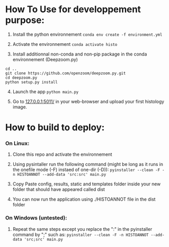 # How To Use for developpement purpose:
1. Install the python environnement
`conda env create -f environment.yml`

2. Activate the environnement
`conda activate histo`

3. Install additionnal non-conda and non-pip package in the conda environnement (Deepzoom.py)
```
cd ..
git clone https://github.com/openzoom/deepzoom.py.git
cd deepzoom.py
python setup.py install
```

4. Launch the app
`python main.py`

5. Go to [127.0.0.1:5011/](http://127.0.0.1:5010/) in your web-browser and upload your first histology image.

# How to build to deploy:

### On Linux:
1. Clone this repo and activate the environnement
 
2. Using pysintaller run the following command (might be long as it runs in the onefile mode (-F) instaed of one-dir (-D)):
```pyinstaller --clean -F -n HISTOANNOT --add-data 'src:src' main.py```

1. Copy Paste config, results, static and templates folder inside your new folder that should have appeared called dist

2. You can now run the application using ./HISTOANNOT file in the dist folder

### On Windows (untested):
1. Repeat the same steps except you replace the ":" in the pyinstaller command by ";" such as:
```pyinstaller --clean -F -n HISTOANNOT --add-data 'src;src' main.py```